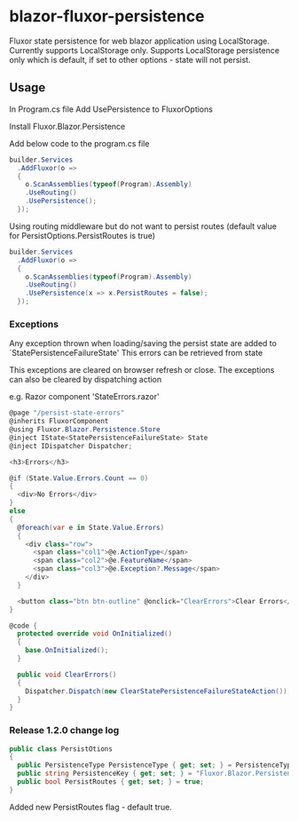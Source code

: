 # blazor-fluxor-persistence

Fluxor state persistence for web blazor application using LocalStorage.
Currently supports LocalStorage only.
Supports LocalStorage persistence only which is default, if set to other options - state will not persist.

## Usage
In Program.cs file Add UsePersistence to FluxorOptions

Install Fluxor.Blazor.Persistence

Add below code to the program.cs file

```C#
builder.Services
  .AddFluxor(o =>
  {
    o.ScanAssemblies(typeof(Program).Assembly)
    .UseRouting()
    .UsePersistence();
  });
```

Using routing middleware but do not want to persist routes (default value for PersistOptions.PersistRoutes is true)

```C#
builder.Services
  .AddFluxor(o =>
  {
    o.ScanAssemblies(typeof(Program).Assembly)
    .UseRouting()
    .UsePersistence(x => x.PersistRoutes = false);
  });
```

### Exceptions
Any exception thrown when loading/saving the persist state are added to `StatePersistenceFailureState'
This errors can be retrieved from state

This exceptions are cleared on browser refresh or close.
The exceptions can also be cleared by dispatching action

e.g.
Razor component 'StateErrors.razor'

```C#
@page "/persist-state-errors"
@inherits FluxorComponent
@using Fluxor.Blazor.Persistence.Store
@inject IState<StatePersistenceFailureState> State
@inject IDispatcher Dispatcher;

<h3>Errors</h3>

@if (State.Value.Errors.Count == 0)
{
  <div>No Errors</div>
}
else 
{
  @foreach(var e in State.Value.Errors)
  {
    <div class="row">
      <span class="col1">@e.ActionType</span>
      <span class="col2">@e.FeatureName</span>
      <span class="col3">@e.Exception?.Message</span>
    </div>
  }

  <button class="btn btn-outline" @onclick="ClearErrors">Clear Errors</button>
}

@code {
  protected override void OnInitialized()
  {
    base.OnInitialized();
  }

  public void ClearErrors() 
  {
    Dispatcher.Dispatch(new ClearStatePersistenceFailureStateAction());
  }
}
```


### Release 1.2.0 change log

```C#
public class PersistOtions
{
  public PersistenceType PersistenceType { get; set; } = PersistenceType.LocalStorage;
  public string PersistenceKey { get; set; } = "Fluxor.Blazor.Persistence";
  public bool PersistRoutes { get; set; } = true;
}
```

Added new PersistRoutes flag - default true.
